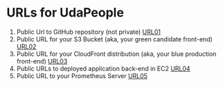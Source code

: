 # URLs for UdaPeople
1. Public Url to GitHub repository (not private) [URL01](https://github.com/wils93/udacity_udapeople_prj3/#readme)
2. Public URL for your S3 Bucket (aka, your green candidate front-end) [URL02](https://udapeople-8a4ccd1a-11c8-4ebc-909f-485247b06b29.s3.amazonaws.com/index.html)
3. Public URL for your CloudFront distribution (aka, your blue production front-end) [URL03](https://d3140znmq30ma6.cloudfront.net)
4. Public URLs to deployed application back-end in EC2 [URL04](http://ec2-54-174-219-195.compute-1.amazonaws.com:3030/api/status)
5. Public URL to your Prometheus Server [URL05](http://ec2-54-90-168-33.compute-1.amazonaws.com:9090/)